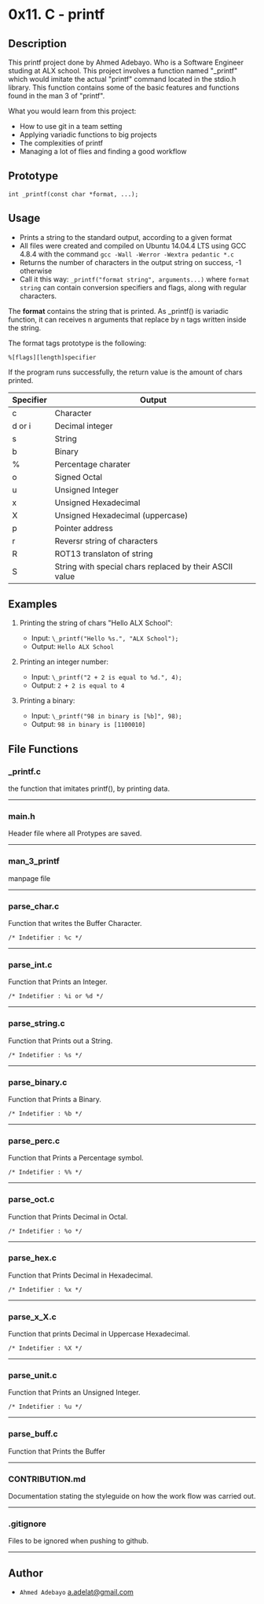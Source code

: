 # 0x11. C - printf

## Description

This printf project done by Ahmed Adebayo. Who is a Software Engineer studing at ALX school. This project involves a function named "\_printf" which would imitate the actual "printf" command located in the stdio.h library. This function contains some of the basic features and functions found in the man 3 of "printf".

What you would learn from this project:

- How to use git in a team setting
- Applying variadic functions to big projects
- The complexities of printf
- Managing a lot of flies and finding a good workflow

## Prototype

    int _printf(const char *format, ...);

## Usage

- Prints a string to the standard output, according to a given format
- All files were created and compiled on Ubuntu 14.04.4 LTS using GCC 4.8.4 with the command `gcc -Wall -Werror -Wextra pedantic *.c`
- Returns the number of characters in the output string on success, -1 otherwise
- Call it this way: `_printf("format string", arguments...)` where `format string` can contain conversion specifiers and flags, along with regular characters.

The **format** contains the string that is printed. As \_printf() is variadic function, it can receives n arguments that replace by n tags written inside the string.

The format tags prototype is the following:

    %[flags][length]specifier

If the program runs successfully, the return value is the amount of chars printed.

| Specifier | Output              |
| --------- | ------------------- |
| c         | Character           |
| d or i    | Decimal integer     |
| s         | String              |
| b         | Binary              |
| %         | Percentage charater |
| o         | Signed Octal        |
| u         | Unsigned Integer    |
| x         | Unsigned Hexadecimal|
| X         | Unsigned Hexadecimal (uppercase) |
| p         | Pointer address     |
| r         | Reversr string of characters |
| R         | ROT13 translaton of string |
| S         | String with special chars replaced by their ASCII value |

## Examples

1. Printing the string of chars "Hello ALX School":

   - Input: `\_printf("Hello %s.", "ALX School");`
   - Output: `Hello ALX School`

2. Printing an integer number:

   - Input: `\_printf("2 + 2 is equal to %d.", 4);`
   - Output: `2 + 2 is equal to 4`

3. Printing a binary:

   - Input: `\_printf("98 in binary is [%b]", 98);`
   - Output: `98 in binary is [1100010]`

## File Functions

### \_printf.c

the function that imitates printf(), by printing data.

---

### main.h

Header file where all Protypes are saved.

---

### man_3_printf

manpage file

---

### parse_char.c

Function that writes the Buffer Character.

    /* Indetifier : %c */

---

### parse_int.c

Function that Prints an Integer.

    /* Indetifier : %i or %d */

---

### parse_string.c

Function that Prints out a String.

    /* Indetifier : %s */

---

### parse_binary.c

Function that Prints a Binary.

    /* Indetifier : %b */

---

### parse_perc.c

Function that Prints a Percentage symbol.

    /* Indetifier : %% */

---
### parse_oct.c

Function that Prints Decimal in Octal.

	/* Indetifier : %o */

---

### parse_hex.c

Function that Prints Decimal in Hexadecimal.

	/* Indetifier : %x */

---

### parse_x_X.c

Function that prints Decimal in Uppercase Hexadecimal.

	/* Indetifier : %X */

---

### parse_unit.c

Function that Prints an Unsigned Integer.

	/* Indetifier : %u */

---

### parse_buff.c

Function that Prints the Buffer

---

### CONTRIBUTION.md

Documentation stating the styleguide on how the work flow was carried out.

---

### .gitignore

Files to be ignored when pushing to github.

---


## Author

- `Ahmed Adebayo` a.adelat@gmail.com
